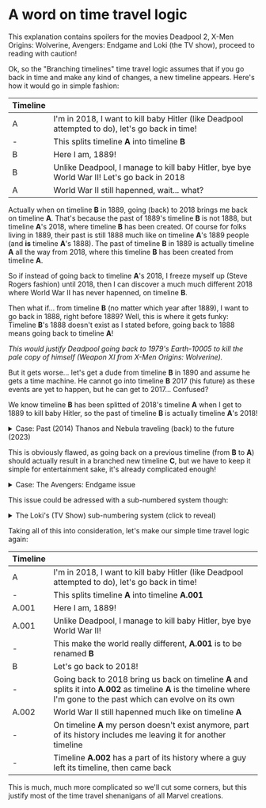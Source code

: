 # A word on time travel logic

This explanation contains spoilers for the movies Deadpool 2, X-Men Origins: Wolverine, Avengers: Endgame and Loki (the TV show), proceed to reading with caution!

Ok, so the "Branching timelines" time travel logic assumes that if you go back in time and make any kind of changes, a new timeline appears. Here's how it would go in simple fashion:

| Timeline | |
| ---- | ---- |
| A | I'm in 2018, I want to kill baby Hitler (like Deadpool attempted to do), let's go back in time! |
| - | This splits timeline **A** into timeline **B** |
| B | Here I am, 1889! |
| B | Unlike Deadpool, I manage to kill baby Hitler, bye bye World War II! Let's go back in 2018 |
| A | World War II still hapenned, wait... what? |

Actually when on timeline **B** in 1889, going (back) to 2018 brings me back on timeline **A**. That's because the past of 1889's timeline **B** is not 1888, but timeline **A**'s 2018, where timeline **B** has been created. Of course for folks living in 1889, their past is still 1888 much like on timeline **A**'s 1889 people (and **is** timeline **A**'s 1888). The past of timeline **B** in 1889 is actually timeline **A** all the way from 2018, where this timeline **B** has been created from timeline **A**.

So if instead of going back to timeline **A**'s 2018, I freeze myself up (Steve Rogers fashion) until 2018, then I can discover a much much different 2018 where World War II has never hapenned, on timeline **B**.

Then what if... from timeline **B** (no matter which year after 1889), I want to go back in 1888, right before 1889? Well, this is where it gets funky:
Timeline **B**'s 1888 doesn't exist as I stated before, going back to 1888 means going back to timeline **A**!

_This would justify Deadpool going back to 1979's Earth-10005 to kill the pale copy of himself (Weapon XI from X-Men Origins: Wolverine)._

But it gets worse... let's get a dude from timeline **B** in 1890 and assume he gets a time machine. He cannot go into timeline **B** 2017 (his future) as these events are yet to happen, but he can get to 2017... Confused?

We know timeline **B** has been splitted of 2018's timeline **A** when I get to 1889 to kill baby Hitler, so the past of timeline **B** is actually timeline **A**'s 2018!

<details>
  <summary>Case: Past (2014) Thanos and Nebula traveling (back) to the future (2023)</summary>
  
This is how Nebula and Thanos travelled (back) to the future from 2014 in Avengers: Endgame as the time travel of 2023's Hawkeye, Black Widow and Nebula created a new timeline branched of their 2023 timeline (MCU Earth-616). Nebula and Thanos actually didn't go to the future, but to the past of their timeline, which is MCU Earth-616's 2023!
  
</details>

This is obviously flawed, as going back on a previous timeline (from **B** to **A**) should actually result in a branched new timeline **C**, but we have to keep it simple for entertainment sake, it's already complicated enough!

<details>
  <summary>Case: The Avengers: Endgame issue</summary>
  
Earth-616 shouldn't be Earth-616 after Avengers: Engdame as there was lot's of back and forth in time, but we'll assume the timeline number is relative to the point of view of the people doing the actions, so we'll keep the same number. There's another flaw in Endgame, when they get back to the present... the present is **AFTER** they went back in time, which means they travelled into the future... For this, we'll assume time travelling opens a window where events are going forward for both timelines in sync for a little while.

</details>

This issue could be adressed with a sub-numbered system though:

<details>
  <summary>The Loki's (TV Show) sub-numbering system (click to reveal)</summary>
  
Loki (the TV show, not the character) mentions Earth-616 several times on screen during the show. The TVA seems to be OK with time travel as long as there's no "Nexus" event as they call it, an event where the resulting timeline is drastically different from the one they intend (their "Sacred Timeline"). But we're hinted (albeit very subtly) that there's multiple Earth-616 timeline running along, resulting of various events / time travels such as the ones from Avengers: Endgame.  
Want proof ? We can see during one of their time travels that they're actually on "Earth-616.432" timeline. We could then assume there's at least 432 alternate timelines caused by multiple events, which could have been erased by the TVA because they're just way too diverging from their Sacred Timeline as well as simply running alongside Earth-616!  
Avengers: Endgame events could have caused several of those, including the "going back to present" multiple alternate timelines
  
</details>

Taking all of this into consideration, let's make our simple time travel logic again:

| Timeline | |
| ---- | ---- |
| A | I'm in 2018, I want to kill baby Hitler (like Deadpool attempted to do), let's go back in time! |
| - | This splits timeline **A** into timeline **A.001** |
| A.001 | Here I am, 1889! |
| A.001 | Unlike Deadpool, I manage to kill baby Hitler, bye bye World War II! |
| - | This make the world really different, **A.001** is to be renamed **B** |
| B | Let's go back to 2018! |
| - | Going back to 2018 bring us back on timeline **A** and splits it into **A.002** as timeline **A** is the timeline where I'm gone to the past which can evolve on its own |
| A.002 | World War II still hapenned much like on timeline **A** |
| - | On timeline **A** my person doesn't exist anymore, part of its history includes me leaving it for another timeline |
| - | Timeline **A.002** has a part of its history where a guy left its timeline, then came back |

This is much, much more complicated so we'll cut some corners, but this justify most of the time travel shenanigans of all Marvel creations.